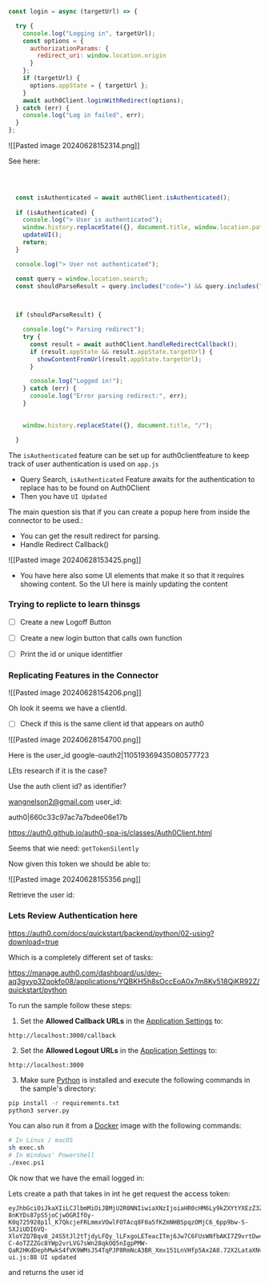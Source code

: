 



```js
const login = async (targetUrl) => {

  try {
    console.log("Logging in", targetUrl); 
    const options = {
      authorizationParams: {
        redirect_uri: window.location.origin
      }
    };
    if (targetUrl) {
      options.appState = { targetUrl };
    }
    await auth0Client.loginWithRedirect(options);
  } catch (err) {
    console.log("Log in failed", err);
  }
};
```




![[Pasted image 20240628152314.png]]



See here:

```js
  
  

  const isAuthenticated = await auth0Client.isAuthenticated();
  
  if (isAuthenticated) {
    console.log("> User is authenticated");
    window.history.replaceState({}, document.title, window.location.pathname);
    updateUI();
    return;
  }

  console.log("> User not authenticated");

  const query = window.location.search;
  const shouldParseResult = query.includes("code=") && query.includes("state=");

  

  if (shouldParseResult) {

    console.log("> Parsing redirect");
    try {
      const result = await auth0Client.handleRedirectCallback();
      if (result.appState && result.appState.targetUrl) {
        showContentFromUrl(result.appState.targetUrl);
      }

      console.log("Logged in!");
    } catch (err) {
      console.log("Error parsing redirect:", err);
    }
  

    window.history.replaceState({}, document.title, "/");

  }

```


The `isAuthenticated` feature can be set up for auth0clientfeature to keep track of user authentication is used on `app.js`

- Query Search,   `isAuthenticated` Feature awaits for the authentication to replace has to be found on Auth0Client
- Then you have `UI Updated`  

The main question sis that if you can create a popup here from inside the connector to be used.:

- You can get the result redirect for parsing.
- Handle Redirect Callback()

![[Pasted image 20240628153425.png]]

- You have here also some UI elements that make it so that it requires showing content. So the UI here is mainly updating the content
### Trying to replicte to learn thinsgs


- [ ] Create a new Logoff Button
- [ ] Create a new login button that calls own function
- [ ] Print the id or unique identitfier


### Replicating Features in the Connector 



![[Pasted image 20240628154206.png]]

Oh look it seems we have a clientId.

- [ ] Check if this is the same client id that appears on auth0

![[Pasted image 20240628154700.png]]

Here is the user_id google-oauth2|110519369435080577723

LEts research if it is the case?

Use the auth client id? as identifier?


wangnelson2@gmail.com
user_id:

auth0|660c33c97ac7a7bdee06e17b


https://auth0.github.io/auth0-spa-js/classes/Auth0Client.html


Seems that wie need: `getTokenSilently`


Now given this token we should be able to:

![[Pasted image 20240628155356.png]]

Retrieve the user id:

### Lets Review Authentication here

https://auth0.com/docs/quickstart/backend/python/02-using?download=true

Which is a completely different set of tasks:

https://manage.auth0.com/dashboard/us/dev-aq3gvyp32qokfo08/applications/YQBKH5h8sOccEoA0x7m8Kv518QjKR92Z/quickstart/python




To run the sample follow these steps:

1. Set the **Allowed Callback URLs** in the [Application Settings](https://manage.auth0.com/#/applications/YQBKH5h8sOccEoA0x7m8Kv518QjKR92Z/settings) to:

```text
http://localhost:3000/callback
```

2. Set the **Allowed Logout URLs** in the [Application Settings](https://manage.auth0.com/#/applications/YQBKH5h8sOccEoA0x7m8Kv518QjKR92Z/settings) to:

```text
http://localhost:3000
```

3. Make sure [Python](https://www.python.org/downloads/) is installed and execute the following commands in the sample's directory:

```bash
pip install -r requirements.txt
python3 server.py
```

You can also run it from a [Docker](https://www.docker.com/) image with the following commands:

```bash
# In Linux / macOS
sh exec.sh
# In Windows' Powershell
./exec.ps1
```



Ok now that we have the email logged in:


Lets create a path that takes in int he get request the access token:

```
eyJhbGciOiJkaXIiLCJlbmMiOiJBMjU2R0NNIiwiaXNzIjoiaHR0cHM6Ly9kZXYtYXEzZ3Z5cDMycW9rZm8wOC51cy5hdXRoMC5jb20vIn0..4k8jKjC1yB9dZI0V.HCyPLCi-8nKYDs87pS5joCjwOGRIfOy-K0q725928p1l_K7QkcjeFRLmmxVOwlFOTAcq8F0a5fKZmNHBSpqzOMjC6_6pp9bw-S-SXJiUDI6VQ-XloYZQ7Bqv8_24S5tJl2tTjdyLFQy_lLFxgoLETeacITmj6Jw7C6FUsWNfbAKI7Z9vrtDw48joWHqSvCVvUG9DRrPN8YCO_W4An7xUZlWGu54eumLkTxVKorowgDuJA675bk3tD-C-4oTZZZGc8YWp2vrLVG7sWn28qkOQ5nIgpPMW-QaR2HKdDephMwkS4fVK9WMsJ54TqPJP8RmNcA3BR_Xmx151LnVHfp5Ax2A8.72X2LataXNvgvui_9UrPPA
ui.js:88 UI updated
```



and returns the user id

